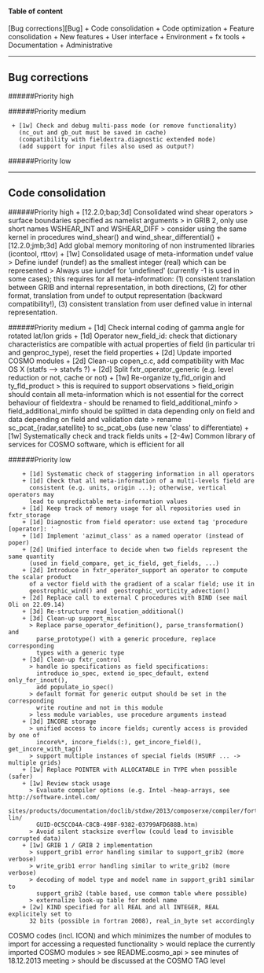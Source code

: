 #### Table of content
[Bug corrections][Bug]
    + Code consolidation
    + Code optimization
    + Feature consolidation
    + New features
    + User interface
    + Environment
    + fx tools
    + Documentation
    + Administrative
 

 -----------------------------------------------------------------------------------------
  **Bug corrections**
 -----------------------------------------------------------------------------------------

######Priority high

######Priority medium

     + [1w] Check and debug multi-pass mode (or remove functionality)
       (nc_out and gb_out must be saved in cache)
       (compatibility with fieldextra.diagnostic extended mode)
       (add support for input files also used as output?)

######Priority low

 -----------------------------------------------------------------------------------------
 **Code consolidation**
 -----------------------------------------------------------------------------------------

######Priority high
     + [12.2.0;bap;3d] Consolidated wind shear operators
       > surface boundaries specified as namelist arguments
       > in GRIB 2, only use short names WSHEAR_INT and WSHEAR_DIFF
       > consider using the same kernel in procedures wind_shear() and
         wind_shear_differential()
     + [12.2.0;jmb;3d] Add global memory monitoring of non instrumented libraries (icontool, rttov)
     + [1w] Consolidated usage of meta-information undef value
       > Define iundef (rundef) as the smallest integer (real) which can be represented
       > Always use iundef for 'undefined' (currently -1 is used in some cases);
         this requires for all meta-information: (1) consistent translation between
         GRIB and internal representation, in both directions, (2) for other format,
         translation from undef to output representation (backward compatibility!),
         (3) consistent translation from user defined value in internal representation.



######Priority medium
    + [1d] Check internal coding of gamma angle for rotated lat/lon grids
    + [1d] Operator new_field_id: check that dictionary characteristics are compatible
           with actual properties of field (in particular tri and genproc_type), reset
          the field properties
        + [2d] Update imported COSMO modules
        + [2d] Clean-up copen_c.c, add compatibility with Mac OS X (statfs --> statvfs ?)
        + [2d] Split fxtr_operator_generic (e.g. level reduction or not, cache or not)
        + [1w] Re-organize ty_fld_origin and ty_fld_product
          > this is required to support observations
          > field_origin should contain all meta-information which is not essential
            for the correct behaviour of fieldextra - should be renamed to
            field_additional_minfo
          > field_additional_minfo should be splitted in data depending only on field
            and data depending on field and validation date
          > rename sc_pcat_{radar,satellite} to sc_pcat_obs (use new 'class' to differentiate)
        + [1w] Systematically check and track fields units
        + [2-4w] Common library of services for COSMO software, which is efficient for all
        

######Priority low

        + [1d] Systematic check of staggering information in all operators
        + [1d] Check that all meta-information of a multi-levels field are
          consistent (e.g. units, origin ...); otherwise, vertical operators may
          lead to unpredictable meta-information values
        + [1d] Keep track of memory usage for all repositories used in fxtr_storage
        + [1d] Diagnostic from field operator: use extend tag 'procedure [operator]: '
        + [1d] Implement 'azimut_class' as a named operator (instead of poper)
        + [2d] Unified interface to decide when two fields represent the same quantity
          (used in field_compare, get_ic_field, get_fields, ...)
        + [2d] Introduce in fxtr_operator_support an operator to compute the scalar product
          of a vector field with the gradient of a scalar field; use it in
          geostrophic_wind() and  geostrophic_vorticity_advection()
        + [2d] Replace call to external C procedures with BIND (see mail Oli on 22.09.14)
        + [3d] Re-structure read_location_additional()
        + [3d] Clean-up support_misc
          > Replace parse_operator_definition(), parse_transformation() and
            parse_prototype() with a generic procedure, replace corresponding
            types with a generic type
        + [3d] Clean-up fxtr_control
          > handle io specifications as field specifications:
            introduce io_spec, extend io_spec_default, extend only_for_inout(),
            add populate_io_spec()
          > default format for generic output should be set in the corresponding
            write routine and not in this module
          > less module variables, use procedure arguments instead
        + [3d] INCORE storage
          > unified access to incore fields; curently access is provided by one of
            incore%*, incore_fields(:), get_incore_field(), get_incore_with_tag()
          > support multiple instances of special fields (HSURF ... -> multiple grids)
        + [1w] Replace POINTER with ALLOCATABLE in TYPE when possible (safer)
        + [1w] Review stack usage
          > Evaluate compiler options (e.g. Intel -heap-arrays, see http://software.intel.com/
            sites/products/documentation/doclib/stdxe/2013/composerxe/compiler/fortran-lin/
            GUID-0C5CC04A-C8CB-49BF-9382-03799AFD688B.htm)
          > Avoid silent stacksize overflow (could lead to invisible corrupted data)
        + [1w] GRIB 1 / GRIB 2 implementation
          > support_grib1 error handling similar to support_grib2 (more verbose)
          > write_grib1 error handling similar to write_grib2 (more verbose)
          > decoding of model type and model name in support_grib1 similar to
            support_grib2 (table based, use common table where possible)
          > externalize look-up table for model name
        + [2w] KIND specified for all REAL and all INTEGER, REAL explicitely set to
          32 bits (possible in fortran 2008), real_in_byte set accordingly
  COSMO codes (incl. ICON) and which minimizes the number of modules to import
          for accessing a requested functionality
          > would replace the currently imported COSMO modules
          > see README.cosmo_api
          > see minutes of 18.12.2013 meeting
          > should be discussed at the COSMO TAG level

